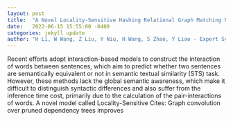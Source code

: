 ```yaml
---
layout: post
title:  "A Novel Locality-Sensitive Hashing Relational Graph Matching Network for Semantic Textual Similarity Measurement"
date:   2022-06-15 15:55:00 -0400
categories: jekyll update
author: "H Li, W Wang, Z Liu, Y Niu, H Wang, S Zhao, Y Liao - Expert Systems with , 2022"
---
```

Recent efforts adopt interaction-based models to construct the interaction of words between sentences, which aim to predict whether two sentences are semantically equivalent or not in semantic textual similarity (STS) task. However, these methods lack the global semantic awareness, which make it difficult to distinguish syntactic differences and also suffer from the inference time cost, primarily due to the calculation of the pair-interactions of words. A novel model called Locality-Sensitive  Cites: Graph convolution over pruned dependency trees improves